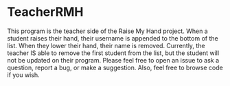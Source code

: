 TeacherRMH
==========
This program is the teacher side of the Raise My Hand project. When a student raises their hand, their username is appended to the bottom of the list. When they lower their hand, their name is removed. Currently, the teacher IS able to remove the first student from the list, but the student will not be updated on their program. Please feel free to open an issue to ask a question, report a bug, or make a suggestion. Also, feel free to browse code if you wish.
